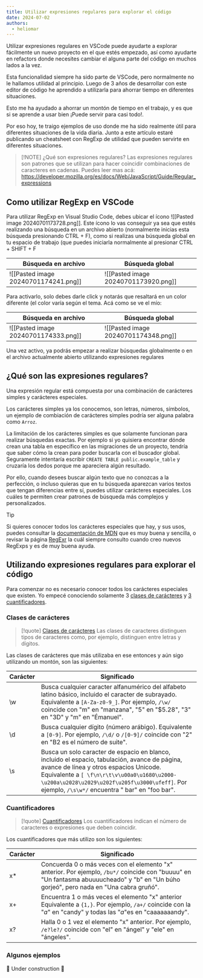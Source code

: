 ```yaml
---
title: Utilizar expresiones regulares para explorar el código
date: 2024-07-02
authors:
  - heliomar
---
```

Utilizar expresiones regulares en VSCode puede ayudarte a explorar fácilmente un nuevo proyecto en el que estés empezado, así como ayudarte en refactors donde necesites cambiar el alguna parte del código en muchos lados a la vez.

Esta funcionalidad siempre ha sido parte de VSCode, pero normalmente no le hallamos utilidad al principio. Luego de 3 años de desarrollar con este editor de código he aprendido a utilizarla para ahorrar tiempo en diferentes situaciones.

Esto me ha ayudado a ahorrar un montón de tiempo en el trabajo, y es que si se aprende a usar bien ¡Puede servir para casi todo!.

Por eso hoy, te traigo ejemplos de uso donde me ha sido realmente útil para diferentes situaciones de la vida diaria. Junto a este artículo estaré publicando un cheatsheet con RegExp de utilidad que pueden servirte en diferentes situaciones.

> [!NOTE] ¿Qué son expresiones regulares?
> Las expresiones regulares son patrones que se utilizan para hacer coincidir combinaciones de caracteres en cadenas. Puedes leer mas acá:
>  https://developer.mozilla.org/es/docs/Web/JavaScript/Guide/Regular_expressions

## Como utilizar RegExp en VSCode

Para utilizar RegExp en Visual Studio Code, debes ubicar el ícono ![[Pasted image 20240701173728.png]]. Este ícono lo vas conseguir ya sea que estés realizando una búsqueda en un archivo abierto (normalmente inicias esta búsqueda presionando CTRL + F), como si realizas una búsqueda global en tu espacio de trabajo (que puedes iniciarla normalmente al presionar CTRL + SHIFT + F


| Búsqueda en archivo                  | Búsqueda global                      |
| ------------------------------------ | ------------------------------------ |
| ![[Pasted image 20240701174241.png]] | ![[Pasted image 20240701173920.png]] |
Para activarlo, solo debes darle click y notarás que resaltará en un color diferente (el color varía según el tema. Acá como se ve el mío:

| Búsqueda en archivo                  | Búsqueda global                      |
| ------------------------------------ | ------------------------------------ |
| ![[Pasted image 20240701174333.png]] | ![[Pasted image 20240701174348.png]] |
Una vez activo, ya podrás empezar a realizar búsquedas globalmente o en el archivo actualmente abierto utilizando expresiones regulares 
## ¿Qué son las expresiones regulares?

Una expresión regular está compuesta por una combinación de carácteres simples y carácteres especiales. 

Los carácteres simples ya los conocemos, son letras, números, símbolos, un ejemplo de combiación de carácteres simples podría ser alguna palabra como `Arroz`.

La limitación de los carácteres simples es que solamente funcionan para realizar búsquedas exactas. Por ejemplo si yo quisiera encontrar dónde crean una tabla en específico en las migraciones de un proyecto, tendría que saber cómo la crean para poder buscarla con el buscador global. Seguramente intentaría escribir `CREATE TABLE public.example_table` y cruzaría los dedos porque me apareciera algún resultado.

Por ello, cuando desees buscar algún texto que no conozcas a la perfección, o incluso quieras que en tu búsqueda aparezcan varios textos que tengan diferencias entre sí, puedes utilizar carácteres especiales. Los cuáles te permiten crear patrones de búsqueda más complejos y personalizados.

> [!TIP]
> Si quieres conocer todos los carácteres especiales que hay, y sus usos, puedes consultar la [documentación de MDN](https://developer.mozilla.org/es/docs/Web/JavaScript/Guide/Regular_expressions#usar_caracteres_especiales) que es muy buena y sencilla, o revisar la página [RegExr](https://regexr.com/) la cuál siempre consulto cuando creo nuevos RegExps y es de muy buena ayuda.

## Utilizando expresiones regulares para explorar el código

Para comenzar no es necesario conocer todos los carácteres especiales que existen. Yo empecé conociendo solamente 3 [clases de carácteres](https://developer.mozilla.org/es/docs/Web/JavaScript/Guide/Regular_expressions/Character_classes) y [3 cuantificadores](https://developer.mozilla.org/es/docs/Web/JavaScript/Guide/Regular_expressions/Quantifiers).

### Clases de carácteres

> [!quote] 
> [Clases de carácteres](https://developer.mozilla.org/es/docs/Web/JavaScript/Guide/Regular_expressions/Character_classes)
> Las clases de caracteres distinguen tipos de caracteres como, por ejemplo, distinguen entre letras y dígitos.

Las clases de carácteres que más utilizaba en ese entonces y aún sigo utilizando un montón, son las siguientes:

| Carácter | Significado                                                                                                                                                                                                                                                                                 |
| -------- | ------------------------------------------------------------------------------------------------------------------------------------------------------------------------------------------------------------------------------------------------------------------------------------------- |
| \w       | Busca cualquier caracter alfanumérico del alfabeto latino básico, incluido el caracter de subrayado. Equivalente a `[A-Za-z0-9_]`. Por ejemplo, `/\w/` coincide con "m" en "manzana", "5" en "$5.28", "3" en "3D" y "m" en "Émanuel".                                                       |
| \d       | Busca cualquier dígito (número arábigo). Equivalente a `[0-9]`. Por ejemplo, `/\d/` o `/[0-9]/` coincide con "2" en "B2 es el número de suite".                                                                                                                                             |
| \s       | Busca un solo caracter de espacio en blanco, incluido el espacio, tabulación, avance de página, avance de línea y otros espacios Unicode. Equivalente a `[ \f\n\r\t\v\u00a0\u1680\u2000-\u200a\u2028\u2029\u202f\u205f\u3000\ufeff]`. Por ejemplo, `/\s\w*/` encuentra " bar" en "foo bar". |
### Cuantificadores

> [!quote]
> [Cuantificadores](https://developer.mozilla.org/es/docs/Web/JavaScript/Guide/Regular_expressions/Quantifiers)
> Los cuantificadores indican el número de caracteres o expresiones que deben coincidir.

Los cuantificadores que más utilizo son los siguientes:

| Carácter | Significado                                                                                                                                                                              |
| -------- | ---------------------------------------------------------------------------------------------------------------------------------------------------------------------------------------- |
| x*       | Concuerda 0 o más veces con el elemento "x" anterior. Por ejemplo, `/bu*/` coincide con "buuuu" en "Un fantasma abuuuucheado" y "b" en "Un búho gorjeó", pero nada en "Una cabra gruñó". |
| x+       | Encuentra 1 o más veces el elemento "x" anterior Equivalente a `{1,}`. Por ejemplo, `/a+/` coincide con la "_a_" en "candy" y todas las "_a_"es en "caaaaaaandy".                        |
| x?       | Halla 0 o 1 vez el elemento "x" anterior. Por ejemplo, `/e?le?/` coincide con "el" en "ángel" y "ele" en "ángeles".                                                                      |

### Algunos ejemplos

🚧 Under construction 🚧